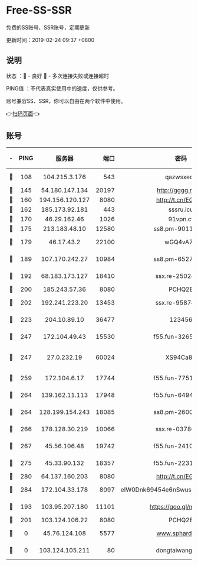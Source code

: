 # Free-SS-SSR

免费的SS账号、SSR账号，定期更新

更新时间：2019-02-24 09:37 +0800

## 说明

状态     ：🙂 - 良好 🙁 - 多次连接失败或连接超时

PING值   ：不代表真实使用中的速度，仅供参考。

账号兼容SS、SSR，你可以自由在两个软件中使用。

👉[扫码页面](https://liesauer.github.io/free-ss-ssr.github.io/)👈

## 账号

|-|PING|服务器|端口|密码|加密方式|区域|
|:----:|:----:|:-----:|-----:|:----:|:----:|:----:|
|🙂|108|104.215.3.176|543|qazwsxedc|aes-256-gcm|JP|
|🙂|145|54.180.147.134|20197|http://gggg.rocks|chacha20|KR|
|🙂|160|194.156.120.127|8080|http://t.cn/EGJIyrl|rc4-md5|RU|
|🙂|162|185.173.92.181|443|sssru.icu|rc4-md5|RU|
|🙂|170|46.29.162.46|1026|91vpn.cf|rc4-md5|RU|
|🙂|175|213.183.48.10|12580|ss8.pm-90110063|rc4-md5|RU|
|🙂|179|46.17.43.2|22100|wGQ4vA7D|aes-256-gcm|RU|
|🙂|189|107.170.242.27|10984|ss8.pm-65278892|aes-256-cfb|US|
|🙂|192|68.183.173.127|18410|ssx.re-25024639|aes-256-cfb|US|
|🙂|200|185.243.57.36|8080|PCHQ2E|rc4-md5|US|
|🙂|202|192.241.223.20|13453|ssx.re-95874126|aes-256-cfb|US|
|🙂|223|204.10.89.10|36477|123456|aes-256-cfb|US|
|🙂|247|172.104.49.43|15530|f55.fun-32654062|aes-256-cfb|SG|
|🙂|247|27.0.232.19|60024|XS94Ca8K|xchacha20-ietf-poly1305|HK|
|🙂|259|172.104.6.17|17744|f55.fun-77515486|aes-256-cfb|US|
|🙂|264|139.162.11.113|17948|f55.fun-64941452|aes-256-cfb|SG|
|🙂|264|128.199.154.243|18085|ss8.pm-26006115|aes-256-cfb|SG|
|🙂|266|178.128.30.219|10066|ssx.re-03786233|aes-256-cfb|SG|
|🙂|267|45.56.106.48|19742|f55.fun-24105973|aes-256-cfb|US|
|🙂|275|45.33.90.132|18357|f55.fun-22315113|aes-256-cfb|US|
|🙂|280|64.137.160.203|8080|http://t.cn/EGJIyrl|rc4-md5|CA|
|🙂|284|172.104.33.178|8097|eIW0Dnk69454e6nSwuspv9DmS201tQ0D|aes-256-cfb|SG|
|🙂|193|103.95.207.180|11101|https://goo.gl/m1zu1p|chacha20-ietf|CN|
|🙂|201|103.124.106.22|8080|PCHQ2E|rc4-md5|US|
|🙁|0|45.76.124.108|5577|www.sphard.com|aes-256-cfb|AU|
|🙁|0|103.124.105.211|80|dongtaiwang.com|aes-256-cfb|US|
